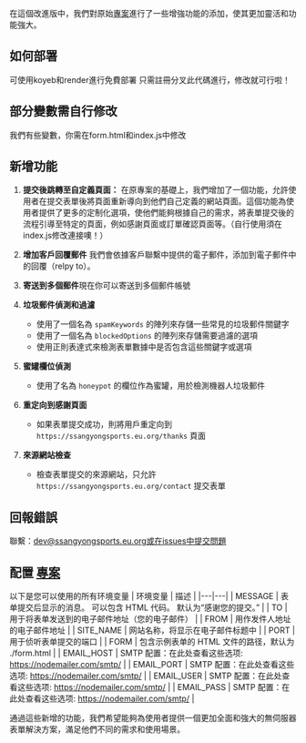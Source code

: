 在這個改進版中，我們對原始[專案](https://github.com/lexoyo/serverless-forms/)進行了一些增強功能的添加，使其更加靈活和功能強大。
## 如何部署
可使用koyeb和render進行免費部署
只需註冊分叉此代碼進行，修改就可行啦！
## 部分變數需自行修改
我們有些變數，你需在form.html和index.js中修改
## 新增功能

1. **提交後跳轉至自定義頁面：** 在原專案的基礎上，我們增加了一個功能，允許使用者在提交表單後將頁面重新導向到他們自己定義的網站頁面。這個功能為使用者提供了更多的定制化選項，使他們能夠根據自己的需求，將表單提交後的流程引導至特定的頁面，例如感謝頁面或訂單確認頁面等。（自行使用須在index.js修改連接噢！）

2. **增加客戶回覆郵件** 我們會依據客戶聯繫中提供的電子郵件，添加到電子郵件中的回覆（relpy to）。
3. **寄送到多個郵件**現在你可以寄送到多個郵件帳號

4. **垃圾郵件偵測和過濾**
   - 使用了一個名為 `spamKeywords` 的陣列來存儲一些常見的垃圾郵件關鍵字
   - 使用了一個名為 `blockedOptions` 的陣列來存儲需要過濾的選項
   - 使用正則表達式來檢測表單數據中是否包含這些關鍵字或選項

5. **蜜罐欄位偵測**
   - 使用了名為 `honeypot` 的欄位作為蜜罐，用於檢測機器人垃圾郵件

6. **重定向到感謝頁面**
   - 如果表單提交成功，則將用戶重定向到 `https://ssangyongsports.eu.org/thanks` 頁面

7. **來源網站檢查**
   - 檢查表單提交的來源網站，只允許 `https://ssangyongsports.eu.org/contact` 提交表單

## 回報錯誤
聯繫：dev@ssangyongsports.eu.org或在issues中提交問題
## 配置 [專案](https://github.com/lexoyo/serverless-forms/)
以下是您可以使用的所有环境变量
| 环境变量 | 描述 |
|---|---|
| MESSAGE | 表单提交后显示的消息。 可以包含 HTML 代码。 默认为“感谢您的提交。” |
| TO | 用于将表单发送到的电子邮件地址（您的电子邮件） |
| FROM | 用作发件人地址的电子邮件地址 |
| SITE_NAME | 网站名称，将显示在电子邮件标题中 |
| PORT | 用于侦听表单提交的端口 |
| FORM | 包含示例表单的 HTML 文件的路径，默认为 ./form.html |
| EMAIL_HOST | SMTP 配置：在此处查看这些选项: https://nodemailer.com/smtp/ |
| EMAIL_PORT | SMTP 配置：在此处查看这些选项: https://nodemailer.com/smtp/ |
| EMAIL_USER | SMTP 配置：在此处查看这些选项: https://nodemailer.com/smtp/ |
| EMAIL_PASS | SMTP 配置：在此处查看这些选项: https://nodemailer.com/smtp/ |

通過這些新增的功能，我們希望能夠為使用者提供一個更加全面和強大的無伺服器表單解決方案，滿足他們不同的需求和使用場景。

